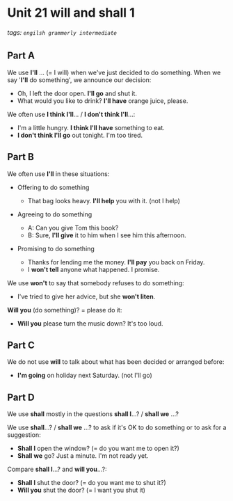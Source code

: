 # Unit 21 will and shall 1
###### tags: `engilsh grammerly intermediate`

## Part A
We use **I'll** ... (= I will) when we've just decided to do something. When we say '**I'll** do something', we announce our decision:
- Oh, I left the door open. **I'll go** and shut it.
- What would you like to drink? **I'll have** orange juice, please.

We often use **I think I'll**... / **I don't think I'll**...:
- I'm a little hungry. **I think I'll have** something to eat.
- **I don't think I'll go** out tonight. I'm too tired.

## Part B 
We often use **I'll** in these situations:
- Offering to do something
    - That bag looks heavy. **I'll help** you with it. (not I help)

- Agreeing to do something
    - A: Can you give Tom this book?
    - B: Sure, **I'll give** it to him when I see him this afternoon.

- Promising to do something
    - Thanks for lending me the money. **I'll pay** you back on Friday.
    - I **won't tell** anyone what happened. I promise.

We use **won't** to say that somebody refuses to do something:
- I've tried to give her advice, but she **won't liten**.

**Will you** (do something)? = please do it:
- **Will you** please turn the music down? It's too loud.

## Part C
We do not use **will** to talk about what has been decided or arranged before:
- **I'm going** on holiday next Saturday. (not I'll go)

## Part D
We use **shall** mostly in the questions **shall I**...? / **shall we** ...?

We use **shall**...? / **shall we** ...? to ask if it's OK to do something or to ask for a suggestion:
- **Shall I** open the window? (= do you want me to open it?)
- **Shall we** go? Just a minute. I'm not ready yet.

Compare **shall I**...? and **will you**...?:
- **Shall I** shut the door? (= do you want me to shut it?)
- **Will you** shut the door? (= I want you shut it)